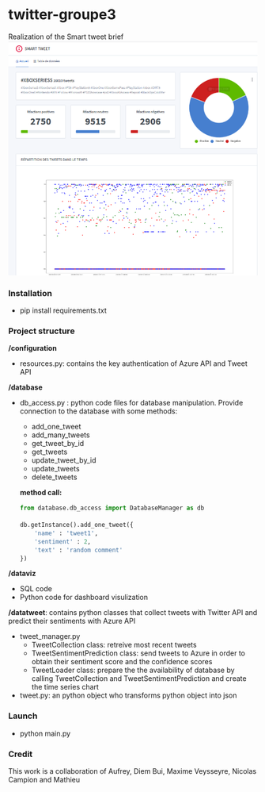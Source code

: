
# twitter-groupe3
Realization of the Smart tweet brief  </br>
![](/mainpage.PNG)

### Installation
- pip install requirements.txt

### Project structure

**/configuration**
- resources.py: contains the key authentication of Azure API and Tweet API

**/database**
- db_access.py : python code files for database manipulation.
	Provide connection to the database with some methods:
	
	- add_one_tweet
	- add_many_tweets
	- get_tweet_by_id
	- get_tweets
	- update_tweet_by_id
	- update_tweets
	- delete_tweets
	
	**method call:**
    ```python
	from database.db_access import DatabaseManager as db

	db.getInstance().add_one_tweet({
        'name' : 'tweet1',
        'sentiment' : 2,
        'text' : 'random comment'
    })
    ```

**/dataviz**
- SQL code
- Python code for dashboard visulization

**/datatweet**: contains python classes that collect tweets with Twitter API and predict their sentiments with Azure API
- tweet_manager.py
	- TweetCollection class: retreive most recent tweets
	- TweetSentimentPrediction class: send tweets to Azure in order to obtain their sentiment score and the confidence scores
	- TweetLoader class: prepare the the availability of database by calling TweetCollection and TweetSentimentPrediction and create the time series chart 
- tweet.py: an python object who transforms python object into json


### Launch
- python main.py


### Credit
This work is a collaboration of Aufrey, Diem Bui, Maxime Veysseyre, Nicolas Campion and Mathieu
